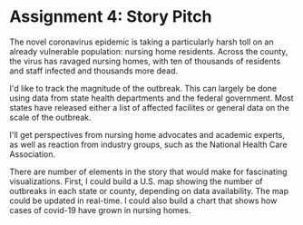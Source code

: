 # Assignment 4: Story Pitch

The novel coronavirus epidemic is taking a particularly harsh toll on an already vulnerable population: nursing home residents. Across the county, the virus has ravaged nursing homes, with ten of thousands of residents and staff infected and thousands more dead.

I'd like to track the magnitude of the outbreak. This can largely be done using data from state health departments and the federal government. Most states have released either a list of affected facilites or general data on the scale of the outbreak.

I'll get perspectives from nursing home advocates and academic experts, as well as reaction from industry groups, such as the National Health Care Association.

There are number of elements in the story that would make for fascinating visualizations. First, I could build a U.S. map showing the number of outbreaks in each state or county, depending on data availability. The map could be updated in real-time. I could also build a chart that shows how cases of covid-19 have grown in nursing homes.
